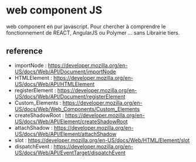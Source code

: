 # web component JS
web component en pur javascript.
Pour chercher à comprendre le fonctionnement de REACT, AngularJS ou Polymer ...
sans Librairie tiers.

## reference
- importNode : https://developer.mozilla.org/en-US/docs/Web/API/Document/importNode
- HTMLElement : https://developer.mozilla.org/en-US/docs/Web/API/HTMLElement
- registerElement : https://developer.mozilla.org/en-US/docs/Web/API/Document/registerElement
- Custom_Elements : https://developer.mozilla.org/en-US/docs/Web/Web_Components/Custom_Elements
- createShadowRoot : https://developer.mozilla.org/en-US/docs/Web/API/Element/createShadowRoot
- attachShadow : https://developer.mozilla.org/en-US/docs/Web/API/Element/attachShadow
- slot : https://developer.mozilla.org/en-US/docs/Web/HTML/Element/slot
- dispatchEvent : https://developer.mozilla.org/en-US/docs/Web/API/EventTarget/dispatchEvent
